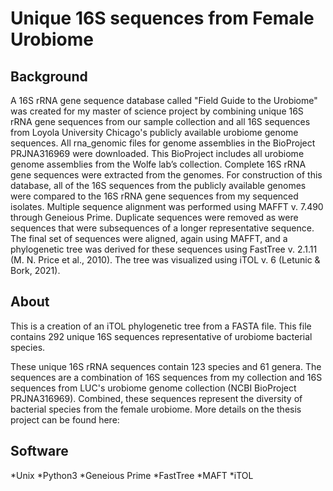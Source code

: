 # Unique 16S sequences from Female Urobiome

## Background

A 16S rRNA gene sequence database called "Field Guide to the Urobiome" was created for my master of science project by combining unique 16S rRNA gene sequences from our sample collection and all 16S sequences from Loyola University Chicago's publicly available urobiome genome sequences. All rna_genomic files for genome assemblies in the BioProject PRJNA316969 were downloaded. This BioProject includes all urobiome genome assemblies from the Wolfe lab’s collection. Complete 16S rRNA gene sequences were extracted from the genomes. For construction of this database, all of the 16S sequences from the publicly available genomes were compared to the 16S rRNA gene sequences from my sequenced isolates. Multiple sequence alignment was performed using MAFFT v. 7.490 through Geneious Prime. Duplicate sequences were removed as were sequences that were subsequences of a longer representative sequence. The final set of sequences were aligned, again using MAFFT, and a phylogenetic tree was derived for these sequences using FastTree v. 2.1.11 (M. N. Price et al., 2010). The tree was visualized using iTOL v. 6 (Letunic & Bork, 2021).

## About

This is a creation of an iTOL phylogenetic tree from a FASTA file. This file contains 292 unique 16S sequences representative of urobiome bacterial species.

These unique 16S rRNA sequences contain 123 species and 61 genera. The sequences are a combination of 16S sequences from my collection and 16S sequences from LUC's urobiome genome collection (NCBI BioProject PRJNA316969). Combined, these sequences represent the diversity of bacterial species from the female urobiome. More details on the thesis project can be found here: 


## Software 
*Unix
*Python3
*Geneious Prime
*FastTree
*MAFT
*iTOL

























